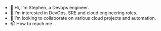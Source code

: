 - 👋 Hi, I’m Stephen, a Devops engineer.
- 👀 I’m interested in DevOps, SRE and cloud engineering roles.
- 💞️ I’m looking to collaborate on various cloud projects and automation.
- 📫 How to reach me ..

<!---
stephenobia22/stephenobia22 is a ✨ special ✨ repository because its `README.md` (this file) appears on your GitHub profile.
You can click the Preview link to take a look at your changes.
--->
